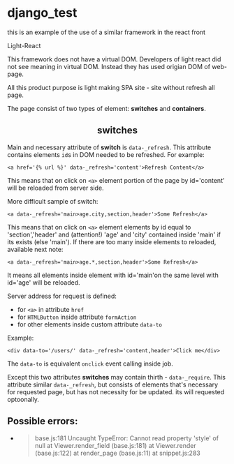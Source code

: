 # django_test

this is an example of the use of a similar framework in the react front

Light-React

This framework does not have a virtual DOM. Developers of light react did not see meaning in virtual DOM. Instead they has used origian DOM of web-page.


All this product purpose is light making SPA site - site without refresh all page.

The page consist of two types of element: **switches** and **containers**. 

<h2 align=center> switches </h2>

Main and necessary attribute of **switch** is `data-_refresh`. This attribute contains elements `id`s in DOM needed to be refreshed. For example:

```
<a href='{% url %}' data-_refresh='content'>Refresh Content</a>
```

This means that on click on `<a>` element portion of the page by id='content' will be reloaded from server side.

More difficult sample of switch: 

```
<a data-_refresh='main>age.city,section,header'>Some Refresh</a>
```

This means that on click on `<a>` element elements by id equal to 'section','header' and (attention!) 'age' and 'city' contained inside 'main' if its exists (else  'main'). If there are too many inside elements to reloaded, available next note:

```
<a data-_refresh='main>age.*,section,header'>Some Refresh</a>
```

It means all elements inside element with id='main'on the same level with id='age' will be reloaded.

Server address for request is defined:
- for `<a>` in attribute `href`
- for `HTMLButton` inside attribute `formAction`
- for other elements inside custom attribute `data-to`

Example: 

```
<div data-to='/users/' data-_refresh='content,header'>Click me</div>
```

The `data-to` is equivalent `onclick` event calling inside job. 

Except this two attributes **switches** may contain thirth - `data-_require`. This attribute similar `data-_refresh`, but consists of elements that's necessary for requested page, but has not necessity for be updated. its will requested optoonally.





## Possible errors: 
- > base.js:181 Uncaught TypeError: Cannot read property 'style' of null
  >   at Viewer.render_field (base.js:181)
  >   at Viewer.render (base.js:122)
  >   at render_page (base.js:11)
  >   at snippet.js:283
